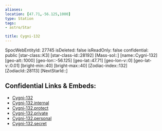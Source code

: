 ```yaml
---
aliases: 
location: [47.71,-56.125,1000]
type: Station
tags:
- astro/Star

title: Cygni-132
---
```

SpocWebEntityId: 27745
isDeleted: false
isReadOnly: false
confidential: public
[star-class::K3]
[star-class-id::28192]
[Mass-sol::]
[name::Cygni-132]
[geo-alt::1000]
[geo-lon::-56.125]
[geo-lat::47.71]
[geo-lon-v::0]
[geo-lat-v::0.01]
[bright-min::40]
[bright-max::40]
[Zodiac-index::132]
[ZodiacId::28113]
[NextStarId::]



## Confidential Links & Embeds: 
- [Cygni-132](../../../_public/astro/Star/Cygni-132.md) 
- [Cygni-132.internal](../../../_internal/astro/Star/Cygni-132.internal.md) 
- [Cygni-132.protect](../../../_protect/astro/Star/Cygni-132.protect.md) 
- [Cygni-132.private](../../../_private/astro/Star/Cygni-132.private.md) 
- [Cygni-132.personal](../../../_personal/astro/Star/Cygni-132.personal.md) 
- [Cygni-132.secret](../../../_secret/astro/Star/Cygni-132.secret.md)

